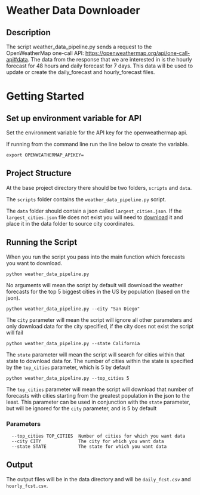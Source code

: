 # Weather Data Downloader

## Description
The script weather_data_pipeline.py sends a request to the OpenWeatherMap one-call API: https://openweathermap.org/api/one-call-api#data.
The data from the response that we are interested in is the hourly forecast for 48 hours and daily forecast for 7 days.
This data will be used to update or create the daily_forecast and hourly_forecast files.


# Getting Started

## Set up environment variable for API
Set the environment variable for the API key for the openweathermap api.

If running from the command line run the line below to create the variable.

`
export OPENWEATHERMAP_APIKEY=
`

## Project Structure

At the base project directory there should be two folders, `scripts` and `data`.

The `scripts` folder contains the `weather_data_pipeline.py` script.

The `data` folder should contain a json called `largest_cities.json`.
If the `largest_cities.json` file does not exist you will need to [download](https://gist.github.com/Miserlou/c5cd8364bf9b2420bb29) it and place it in the data folder to source city coordinates.

## Running the Script
When you run the script you pass into the main function which forecasts you want to download.

```python weather_data_pipeline.py```

No arguments will mean the script by default will download the weather forecasts for the top 5 biggest cities in the US by population (based on the json).

```python weather_data_pipeline.py --city "San Diego"``` 

The `city` parameter will mean the script will ignore all other parameters and only download data for the city specified, if the city does not exist the script will fail

```python weather_data_pipeline.py --state California```

The `state` parameter will mean the script will search for cities within that state to download data for.
 The number of cities within the state is specified by the `top_cities` parameter, which is 5 by default
 
```python weather_data_pipeline.py --top_cities 5```

The `top_cities` parameter will mean the script will download that number of forecasts with cities starting from the greatest
population in the json to the least. This parameter can be used in conjunction with the `state` parameter, but will be ignored for 
the `city` parameter, and is 5 by default 



### Parameters

```
  --top_cities TOP_CITIES  Number of cities for which you want data
  --city CITY              The city for which you want data
  --state STATE            The state for which you want data
```
## Output
The output files will be in the data directory and will be `daily_fcst.csv` and `hourly_fcst.csv`.  
